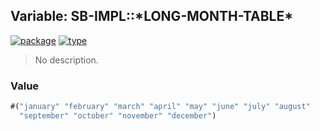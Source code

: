 ## Variable: SB-IMPL::\*LONG-MONTH-TABLE\*
[![package](https://img.shields.io/badge/Package-SB--IMPL-5f9ea0.svg?style=social&colorA=999999)](../) [![type](https://img.shields.io/badge/Type-Variable-5f9ea0.svg?style=social&colorA=999999)](../#variable) 

> No description.

### Value
```cl
#("january" "february" "march" "april" "may" "june" "july" "august"
  "september" "october" "november" "december")
```
